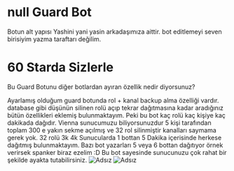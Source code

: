 # null Guard Bot

Botun alt yapısı Yashini yani yasin arkadaşımıza aittir.
bot editlemeyi seven birisiyim yazma taraftarı değilim.

# 60 Starda Sizlerle

Bu Guard Botunu diğer botlardan ayıran özellik nedir diyorsunuz?

Ayarlamış olduğum guard botunda rol + kanal backup alma özelliği vardır.
database gibi düşünün silinen rolü açıp tekrar dağıtmasına kadar aradığınız bütün özellikleri eklemiş bulunmaktayım.
Peki bu bot kaç rolü kaç kişiye kaç dakikada dağıdır.
Vienna sunucumuzu biliyorsunuzdur 5 kişi tarafından toplam 300 e yakın sekme açılmış ve 32 rol silinmiştir kanalları saymama gerek yok.
32 rolü 3k 4k Sunucularda 1 bottan 5 Dakika içerisinde herkese dağıtmış bulunmaktayım.
Bazı bot yazarları 5 veya 6 bottan dağıtıyor örnek verirsek spanker biraz ezelim :D
Bu bot sayesinde sunucunuzu çok rahat bir şekilde ayakta tutabilirsiniz.
![Adsız](https://user-images.githubusercontent.com/60463845/126901667-cc9b8b45-55f7-46db-8021-4e5d060fb36a.png)
![Adsız](https://user-images.githubusercontent.com/60463845/126901726-b2876cc1-48ee-4b4d-ae46-3782b4fb7a73.png)
